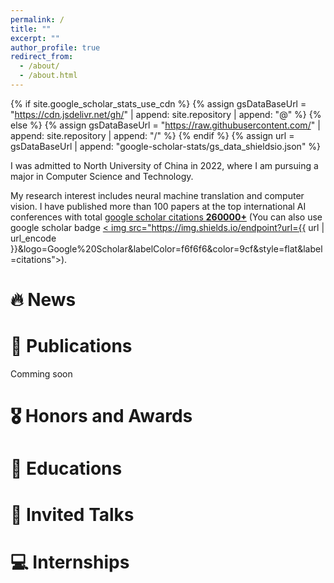 ```yaml
---
permalink: /
title: ""
excerpt: ""
author_profile: true
redirect_from: 
  - /about/
  - /about.html
---
```


{% if site.google_scholar_stats_use_cdn %}
{% assign gsDataBaseUrl = "https://cdn.jsdelivr.net/gh/" | append: site.repository | append: "@" %}
{% else %}
{% assign gsDataBaseUrl = "https://raw.githubusercontent.com/" | append: site.repository | append: "/" %}
{% endif %}
{% assign url = gsDataBaseUrl | append: "google-scholar-stats/gs_data_shieldsio.json" %}

<span class='anchor' id='about-me'></span>

I was admitted to North University of China in 2022, where I am pursuing a major in Computer Science and Technology.

My research interest includes neural machine translation and computer vision. I have published more than 100 papers at the top international AI conferences with total <a href=' '>google scholar citations <strong><span id='total_cit'>260000+</span></strong></a > (You can also use google scholar badge <a href='https://scholar.google.com/citations?user=DhtAFkwAAAAJ'>< img src="https://img.shields.io/endpoint?url={{ url | url_encode }}&logo=Google%20Scholar&labelColor=f6f6f6&color=9cf&style=flat&label=citations"></a >).


# 🔥 News


# 📝 Publications 
Comming soon

# 🎖 Honors and Awards


# 📖 Educations


# 💬 Invited Talks


# 💻 Internships
